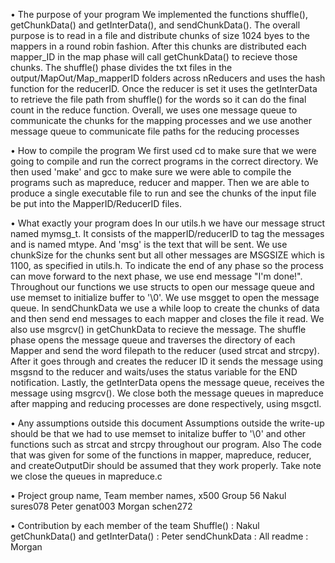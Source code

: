 • The purpose of your program
We implemented the functions shuffle(), getChunkData() and getInterData(), and sendChunkData(). The overall purpose is to read in a file and distribute chunks of size 1024 byes to the mappers in a round robin fashion. After this chunks are distributed each mapper_ID in the map phase will call getChunkData() to recieve those chunks. The shuffle() phase divides the txt files in the output/MapOut/Map_mapperID folders across nReducers and uses the hash function for the reducerID. Once the reducer is set it uses the getInterData to retrieve the file path from shuffle() for the words so it can do the final count in the reduce function. Overall, we uses one message queue to communicate the chunks for the mapping processes and we use another message queue to communicate file paths for the reducing processes

• How to compile the program
We first used cd to make sure that we were going to compile and run the correct programs in the correct directory. We then used 'make' and gcc to make sure we were able to compile the programs such as mapreduce, reducer and mapper. Then we are able to produce a single executable file to run and see the chunks of the input file be put into the MapperID/ReducerID files.

• What exactly your program does
In our utils.h we have our message struct named mymsg_t. It consists of the mapperID/reducerID to tag the messages and is named mtype. And 'msg' is the text that will be sent. We use chunkSize for the chunks sent but all other messages are MSGSIZE which is 1100, as specified in utils.h. To indicate the end of any phase so the process can move forward to the next phase, we use end message "I'm done!". Throughout our functions we use structs to open our message queue and use memset to initialize buffer to '\0'. We use msgget to open the message queue. In sendChunkData we use a while loop to create the chunks of data and then send end messages to each mapper and closes the file it read.  We also use msgrcv() in getChunkData to recieve the message. The shuffle phase opens the message queue and traverses the directory of each Mapper and send the word filepath to the reducer (used strcat and strcpy). After it goes through and creates the reducer ID it sends the message using msgsnd to the reducer and waits/uses the status variable for the END notification. Lastly, the getInterData opens the message queue, receives the message using msgrcv(). We close both the message queues in mapreduce after mapping and reducing processes are done respectively, using msgctl. 


• Any assumptions outside this document
Assumptions outside the write-up should be that we had to use memset to initalize buffer to '\0' and other functions such as strcat and strcpy throughout our program. Also The code that was given for some of the functions in mapper, mapreduce, reducer, and createOutputDir should be assumed that they work properly. Take note we close the queues in mapreduce.c

• Project group name, Team member names, x500
Group 56
Nakul sures078
Peter genat003
Morgan schen272

• Contribution by each member of the team
Shuffle() : Nakul
getChunkData() and getInterData() : Peter
sendChunkData : All
readme : Morgan
